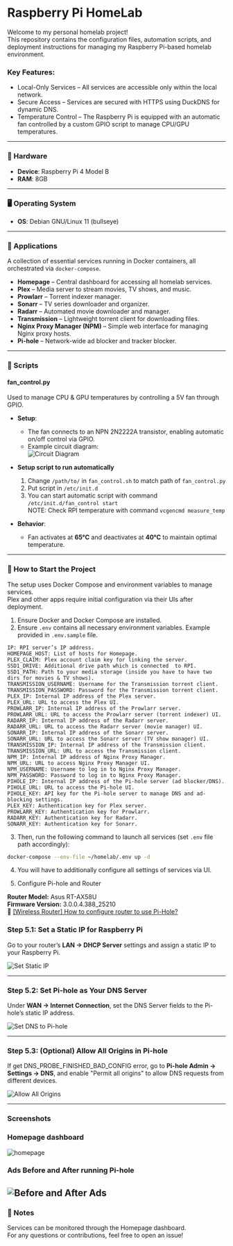 # Raspberry Pi HomeLab

Welcome to my personal homelab project!<br/>
This repository contains the configuration files, automation scripts, and deployment instructions for managing my Raspberry Pi-based homelab environment.

### Key Features:
* Local-Only Services – All services are accessible only within the local network.
* Secure Access – Services are secured with HTTPS using DuckDNS for dynamic DNS.
* Temperature Control – The Raspberry Pi is equipped with an automatic fan controlled by a custom GPIO script to manage CPU/GPU temperatures.

---

### 📡 Hardware
- **Device**: Raspberry Pi 4 Model B  
- **RAM**: 8GB

---

### 🖥️ Operating System
- **OS**: Debian GNU/Linux 11 (bullseye)  

---

### 🧰 Applications
A collection of essential services running in Docker containers, all orchestrated via `docker-compose`.

- **Homepage** – Central dashboard for accessing all homelab services.
- **Plex** – Media server to stream movies, TV shows, and music.
- **Prowlarr** – Torrent indexer manager.
- **Sonarr** – TV series downloader and organizer.
- **Radarr** – Automated movie downloader and manager.
- **Transmission** – Lightweight torrent client for downloading files.
- **Nginx Proxy Manager (NPM)** – Simple web interface for managing Nginx proxy hosts.
- **Pi-hole** – Network-wide ad blocker and tracker blocker.
---

### 🔧 Scripts
#### **fan_control.py**  
Used to manage CPU & GPU temperatures by controlling a 5V fan through GPIO.  

- **Setup**:
  - The fan connects to an NPN 2N2222A transistor, enabling automatic on/off control via GPIO.
  - Example circuit diagram:  
    ![Circuit Diagram](https://github.com/user-attachments/assets/dfefdb75-9d30-48e5-855b-3c200305644f)
- **Setup script to run automatically**
  1. Change `/path/to/` in `fan_control.sh` to match path of `fan_control.py`
  2. Put script in `/etc/init.d`
  3. You can start automatic script with command `/etc/init.d/fan_control start`<br/>
  NOTE: Check RPI temperature with command `vcgencmd measure_temp`
  
- **Behavior**:
  - Fan activates at **65°C** and deactivates at **40°C** to maintain optimal temperature.
  
---

### 🚀 How to Start the Project

The setup uses Docker Compose and environment variables to manage services.<br/>
Plex and other apps require initial configuration via their UIs after deployment.

1. Ensure Docker and Docker Compose are installed.
2. Ensure `.env` contains all necessary environment variables. Example provided in `.env.sample` file.

```
IP: RPI server’s IP address.
HOMEPAGE_HOST: List of hosts for Homepage.
PLEX_CLAIM: Plex account claim key for linking the server.
SSD1_DRIVE: Additional drive path which is connected  to RPI.
SSD1_PATH: Path to your media storage (inside you have to have two dirs for movies & TV shows).
TRANSMISSION_USERNAME: Username for the Transmission torrent client.
TRANSMISSION_PASSWORD: Password for the Transmission torrent client.
PLEX_IP: Internal IP address of the Plex server.
PLEX_URL: URL to access the Plex UI.
PROWLARR_IP: Internal IP address of the Prowlarr server.
PROWLARR_URL: URL to access the Prowlarr server (torrent indexer) UI.
RADARR_IP: Internal IP address of the Radarr server.
RADARR_URL: URL to access the Radarr server (movie manager) UI.
SONARR_IP: Internal IP address of the Sonarr server.
SONARR_URL: URL to access the Sonarr server (TV show manager) UI.
TRANSMISSION_IP: Internal IP address of the Transmission client.
TRANSMISSION_URL: URL to access the Transmission client.
NPM_IP: Internal IP address of Nginx Proxy Manager.
NPM_URL: URL to access Nginx Proxy Manager UI.
NPM_USERNAME: Username to log in to Nginx Proxy Manager.
NPM_PASSWORD: Password to log in to Nginx Proxy Manager.
PIHOLE_IP: Internal IP address of the Pi-hole server (ad blocker/DNS).
PIHOLE_URL: URL to access the Pi-hole UI.
PIHOLE_KEY: API key for the Pi-hole server to manage DNS and ad-blocking settings.
PLEX_KEY: Authentication key for Plex server.
PROWLARR_KEY: Authentication key for Prowlarr.
RADARR_KEY: Authentication key for Radarr.
SONARR_KEY: Authentication key for Sonarr.
```
3. Then, run the following command to launch all services (set `.env` file path accordingly):

```bash
docker-compose --env-file ~/homelab/.env up -d
```

4. You will have to additionally configure all settings of services via UI.
   
5. Configure Pi-hole and Router

**Router Model:** Asus RT-AX58U  
**Firmware Version:** 3.0.0.4.388_25210  
📘 [[Wireless Router] How to configure router to use Pi-Hole?](https://www.asus.com/support/faq/1046062/)

### Step 5.1: Set a Static IP for Raspberry Pi

Go to your router’s **LAN → DHCP Server** settings and assign a static IP to your Raspberry Pi.

![Set Static IP](https://github.com/user-attachments/assets/56088dd1-6ec2-4bc3-9684-69129a31c641)

---

### Step 5.2: Set Pi-hole as Your DNS Server

Under **WAN → Internet Connection**, set the DNS Server fields to the Pi-hole’s static IP address.

![Set DNS to Pi-hole](https://github.com/user-attachments/assets/f2209f29-fc92-478e-a934-95e3dadca035)

---

### Step 5.3: (Optional) Allow All Origins in Pi-hole

If get DNS_PROBE_FINISHED_BAD_CONFIG error, go to **Pi-hole Admin → Settings → DNS**, and enable "Permit all origins" to allow DNS requests from different devices.

![Allow All Origins](https://github.com/user-attachments/assets/61172b78-edf3-44a6-898b-25cfb1a24808)

---

### Screenshots

### Homepage dashboard
![homepage](https://github.com/user-attachments/assets/6a5b1b59-a72f-49dc-9be2-526b64f997e8)

### Ads Before and After running Pi-hole


![Before and After Ads](https://github.com/user-attachments/assets/00247326-19f5-4a5a-8fa8-6c2bb8e82240)
---

### 📄 Notes

Services can be monitored through the Homepage dashboard.<br/>
For any questions or contributions, feel free to open an issue!
